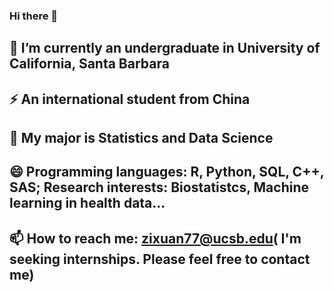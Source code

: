 ### Hi there 👋

## 🌱 I’m currently an undergraduate in University of California, Santa Barbara

## ⚡ An international student from China

## 🔭 My major is Statistics and Data Science

## 😄 Programming languages: R, Python, SQL, C++, SAS; Research interests: Biostatistcs, Machine learning in health data...

## 📫 How to reach me: zixuan77@ucsb.edu( I'm seeking internships. Please feel free to contact me)

<!--
**zixuan77/zixuan77** is a ✨ _special_ ✨ repository because its `README.md` (this file) appears on your GitHub profile.

Here are some ideas to get you started:

- 🔭 I’m currently working on ...
- 🌱 I’m currently learning ...
- 👯 I’m looking to collaborate on ...
- 🤔 I’m looking for help with ...
- 💬 Ask me about ...
- 📫 How to reach me: ...
- 😄 Pronouns: ...
- ⚡ Fun fact: ...
-->
